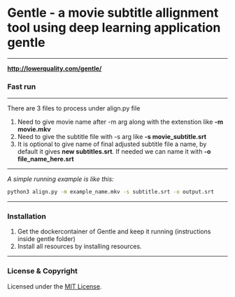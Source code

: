 # Gentle -  a movie subtitle allignment tool using deep learning application gentle
---
<b> http://lowerquality.com/gentle/ </b>

### Fast run 
---
There are 3 files to process under align.py file <br>
1. Need to give movie name after -m arg along with the extenstion like **-m movie.mkv**
2. Need to give the subtitle file with -s arg like **-s movie_subtitle.srt** 
3. It is optional to give name of final adjusted subtitle file a name, by default it gives **new subtitles.srt**. If needed we can name it with **-o file_name_here.srt**
---
<i>A simple running example is like this:</i>

~~~bash
python3 align.py -m example_name.mkv -s subtitle.srt -o output.srt
~~~
---

### Installation
1. Get the dockercontainer of Gentle and keep it running (instructions inside gentle folder)
2. Install all resources by installing resources.

---

### License & Copyright 

Licensed under the [MIT License](LICENSE).
